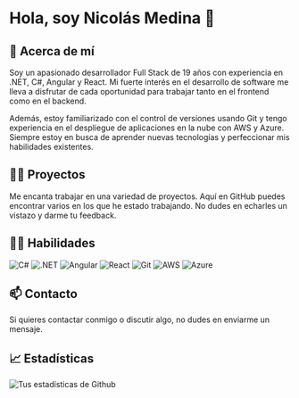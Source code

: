 # Hola, soy Nicolás Medina 👋

## 🚀 Acerca de mí
Soy un apasionado desarrollador Full Stack de 19 años con experiencia en .NET, C#, Angular y React. Mi fuerte interés en el desarrollo de software me lleva a disfrutar de cada oportunidad para trabajar tanto en el frontend como en el backend. 

Además, estoy familiarizado con el control de versiones usando Git y tengo experiencia en el despliegue de aplicaciones en la nube con AWS y Azure. Siempre estoy en busca de aprender nuevas tecnologías y perfeccionar mis habilidades existentes.

## 👨‍💻 Proyectos
Me encanta trabajar en una variedad de proyectos. Aquí en GitHub puedes encontrar varios en los que he estado trabajando. No dudes en echarles un vistazo y darme tu feedback.

## 👨‍🔧 Habilidades 
<p>
  <img alt="C#" src="https://img.shields.io/badge/-C%23-239120?style=flat-square&logo=c-sharp&logoColor=white" />
  <img alt=".NET" src="https://img.shields.io/badge/-.NET-512BD4?style=flat-square&logo=.net&logoColor=white" />
  <img alt="Angular" src="https://img.shields.io/badge/-Angular-DD0031?style=flat-square&logo=angular&logoColor=white" />
  <img alt="React" src="https://img.shields.io/badge/-React-61DAFB?style=flat-square&logo=react&logoColor=black" />
  <img alt="Git" src="https://img.shields.io/badge/-Git-F05032?style=flat-square&logo=git&logoColor=white" />
  <img alt="AWS" src="https://img.shields.io/badge/-AWS-232F3E?style=flat-square&logo=amazon-aws&logoColor=white" />
  <img alt="Azure" src="https://img.shields.io/badge/-Azure-0089D6?style=flat-square&logo=microsoft-azure&logoColor=white" />
</p>

## 📫 Contacto
Si quieres contactar conmigo o discutir algo, no dudes en enviarme un mensaje.

## 📈 Estadísticas
![Tus estadísticas de Github](https://github-readme-stats.vercel.app/api?username=nmedinaes&show_icons=true)
